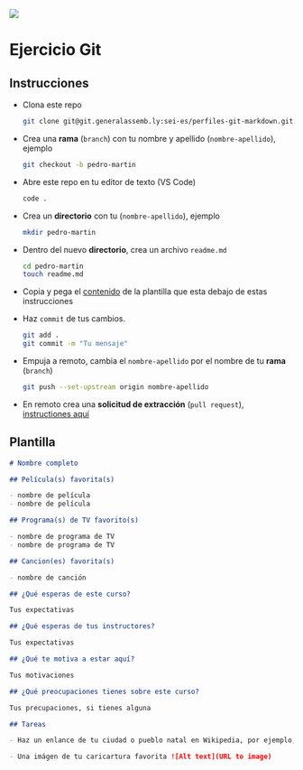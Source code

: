![](https://pataruco.github.io/ga-assets/assets/logos/ga.svg)

# Ejercicio Git

## Instrucciones

- Clona este repo

  ```sh
  git clone git@git.generalassemb.ly:sei-es/perfiles-git-markdown.git
  ```

- Crea una **rama** (`branch`) con tu nombre y apellido (`nombre-apellido`), ejemplo
  ```sh
  git checkout -b pedro-martin
  ```
- Abre este repo en tu editor de texto (VS Code)
  ```sh
  code .
  ```
- Crea un **directorio** con tu (`nombre-apellido`), ejemplo
  ```sh
  mkdir pedro-martin
  ```
- Dentro del nuevo **directorio**, crea un archivo `readme.md`
  ```sh
  cd pedro-martin
  touch readme.md
  ```
- Copia y pega el [contenido](##plantilla) de la plantilla que esta debajo de estas instrucciones
- Haz `commit` de tus cambios.
  ```sh
  git add .
  git commit -m "Tu mensaje"
  ```
- Empuja a remoto, cambia el `nombre-apellido` por el nombre de tu **rama** (`branch`)
  ```sh
  git push --set-upstream origin nombre-apellido
  ```
- En remoto crea una **solicitud de extracción** (`pull request`), [instructiones aquí](https://docs.github.com/es/enterprise/2.21/user/github/collaborating-with-issues-and-pull-requests/creating-a-pull-request)

## Plantilla

```markdown
# Nombre completo

## Película(s) favorita(s)

- nombre de película
- nombre de película

## Programa(s) de TV favorito(s)

- nombre de programa de TV
- nombre de programa de TV

## Cancion(es) favorita(s)

- nombre de canción

## ¿Qué esperas de este curso?

Tus expectativas

## ¿Qué esperas de tus instructores?

Tus expectativas

## ¿Qué te motiva a estar aquí?

Tus motivaciones

## ¿Qué preocupaciones tienes sobre este curso?

Tus precupaciones, si tienes alguna

## Tareas

- Haz un enlance de tu ciudad o pueblo natal en Wikipedia, por ejemplo, [Caracas](https://en.wikipedia.org/wiki/Caracas)

- Una imágen de tu caricartura favorita ![Alt text](URL to image)
```
